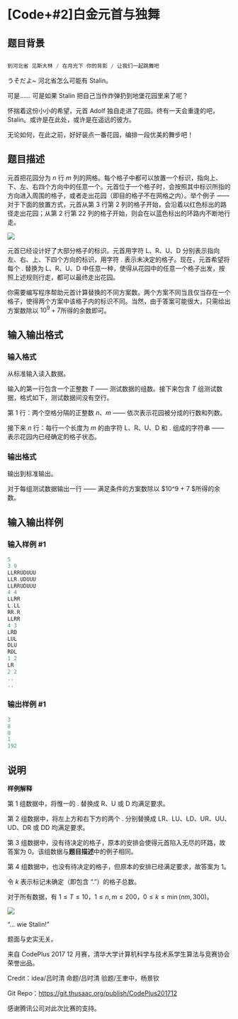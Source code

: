 # [Code+#2]白金元首与独舞

## 题目背景

```cpp

到河北省 见斯大林 / 在月光下 你的背影 / 让我们一起跳舞吧

```

うそだよ~ 河北省怎么可能有 Stalin。

可是…… 可是如果 Stalin 把自己当作炸弹扔到地堡花园里来了呢？

怀揣着这份小小的希望，元首 Adolf 独自走进了花园。终有一天会重逢的吧，Stalin。或许是在此处，或许是在遥远的彼方。

无论如何，在此之前，好好装点一番花园，编排一段优美的舞步吧！

## 题目描述

元首把花园分为 $n$ 行 $m$ 列的网格。每个格子中都可以放置一个标识，指向上、下、左、右四个方向中的任意一个。元首位于一个格子时，会按照其中标识所指的方向进入周围的格子，或者走出花园（即目的格子不在网格之内）。举个例子 —— 对于下面的放置方式，元首从第 $3$ 行第 $2$ 列的格子开始，会沿着以红色标出的路径走出花园；从第 $2$ 行第 22 列的格子开始，则会在以蓝色标出的环路内不断地行走。

![](https://cdn.luogu.com.cn/upload/pic/12659.png)

元首已经设计好了大部分格子的标识。元首用字符 L、R、U、D 分别表示指向左、右、上、下四个方向的标识，用字符 . 表示未决定的格子。现在，元首希望将每个 . 替换为 L、R、U、D 中任意一种，使得从花园中的任意一个格子出发，按照上述规则行走，都可以最终走出花园。

你需要编写程序帮助元首计算替换的不同方案数。两个方案不同当且仅当存在一个格子，使得两个方案中该格子内的标识不同。当然，由于答案可能很大，只需给出方案数除以 $10^9 + 7$所得的余数即可。

## 输入输出格式

### 输入格式

从标准输入读入数据。

输入的第一行包含一个正整数 $T$ —— 测试数据的组数。接下来包含 $T$ 组测试数据，格式如下，测试数据间没有空行。

第 $1$ 行：两个空格分隔的正整数 $n$、$m$ —— 依次表示花园被分成的行数和列数。

接下来 $n$ 行：每行一个长度为 $m$ 的由字符 L、R、U、D 和 . 组成的字符串 —— 表示花园内已经确定的格子状态。

### 输出格式

输出到标准输出。

对于每组测试数据输出一行 —— 满足条件的方案数除以 $10^9 + 7 $所得的余数。

## 输入输出样例

### 输入样例 #1

```cpp
5
3 9
LLRRUDUUU
LLR.UDUUU
LLRRUDUUU
4 4
LLRR
L.LL
RR.R
LLRR
4 3
LRD
LUL
DLU
RDL
1 2
LR
2 2
..
..
```


### 输出样例 #1

```cpp
3
8
0
1
192
```


## 说明

**样例解释**

第 $1$ 组数据中，将惟一的 . 替换成 R、U 或 D 均满足要求。

第 $2$ 组数据中，将左上方和右下方的两个 . 分别替换成 LR、LU、LD、UR、UU、UD、DR 或 DD 均满足要求。

第 $3$ 组数据中，没有待决定的格子，原本的安排会使得元首陷入无尽的环路，故答案为 $0$。该组数据与**题目描述**中的例子相同。

第 $4$ 组数据中，也没有待决定的格子，但原本的安排已经满足要求，故答案为 $1$。

令 $k$ 表示标记未确定（即包含 “.”）的格子总数。

对于所有数据，有 $1 \leq T \leq 10$，$1 \leq n, m \leq 200$，$0 \leq k \leq \min(nm, 300)$。

![](https://cdn.luogu.com.cn/upload/pic/12660.png)

“... wie Stalin!”

题面与史实无关。

来自 CodePlus 2017 12 月赛，清华大学计算机科学与技术系学生算法与竞赛协会 荣誉出品。

Credit：idea/吕时清 命题/吕时清 验题/王聿中，杨景钦

Git Repo：https://git.thusaac.org/publish/CodePlus201712

感谢腾讯公司对此次比赛的支持。

